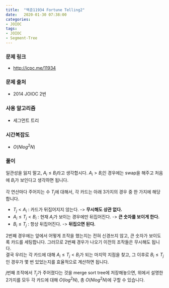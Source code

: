 ```yaml
---
title:  "백준11934 Fortune Telling2"
date:   2020-01-30 07:38:00
categories:
- JOIOC
tags:
- JOIOC
- Segment-Tree
---
```


### 문제 링크
* http://icpc.me/11934

### 문제 출처
* 2014 JOIOC 2번

### 사용 알고리즘
* 세그먼트 트리

### 시간복잡도
* $O(N log^2 N)$

### 풀이
일관성을 잃지 말고, $A_i ≤ B_i$라고 생각합시다. $A_i > B_i$인 경우에는 swap을 해주고 처음에 $B_i$가 보인다고 생각하면 됩니다.

각 연산마다 주어지는 수 $T_j$에 대해서, 각 카드는 아래 3가지의 경우 중 한 가지에 해당합니다.
* $T_j < A_i$ : 카드가 뒤집어지지 않는다. -> **무시해도 상관 없다.**
* $A_i ≤ T_j < B_i$ : 현재 $A_i$가 보이는 경우에만 뒤집어진다. -> **큰 숫자를 보이게 한다.**
* $B_i ≤ T_j$ : 항상 뒤집어진다. -> **뒤집으면 된다.**

2번째 경우에는 앞에서 어떻게 조작을 했는지는 전혀 신경쓰지 않고, 큰 숫자가 보이도록 카드를 세팅합니다. 그러므로 2번째 경우가 나오기 이전의 조작들은 무시해도 됩니다.<br>
결국 우리는 각 카드에 대해 $A_i ≤ T_j < B_i$가 되는 마지막 지점을 찾고, 그 이후로 $B_i ≤ T_j$인 경우가 몇 번 있었는지를 효율적으로 계산하면 됩니다.

$j$번째 조작에서 $T_j$가 주어졌다는 것을 merge sort tree에 저장해놓으면, 위에서 설명한 2가지를 모두 각 카드에 대해 $O(log^2 N)$, 총 $O(N log^2 N)$에 구할 수 있습니다.
